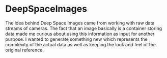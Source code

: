 # DeepSpaceImages
The idea behind Deep Space Images came from working with raw data streams of cameras. The fact that an image basically is a container storing data made me curious about using this information as input for another purpose.  I wanted to generate something new which represents the complexity of the actual data as well as keeping the look and feel of the original reference.
